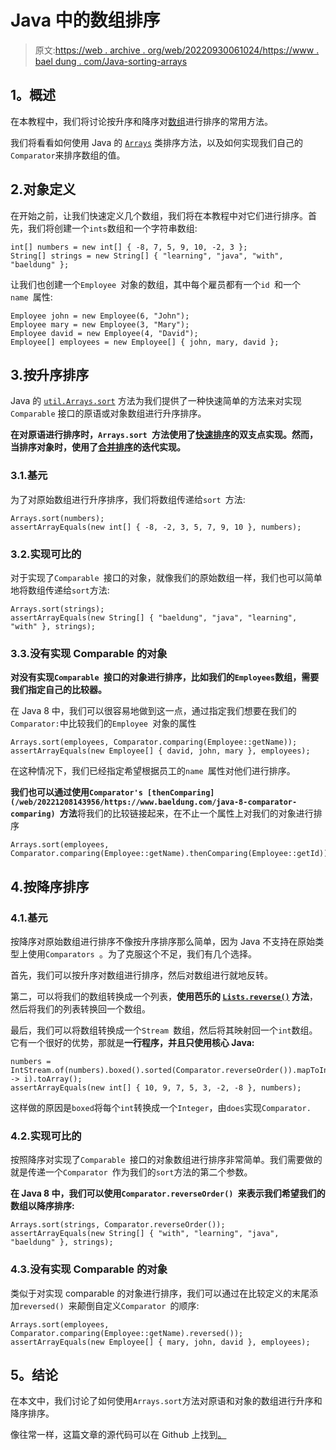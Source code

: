 # Java 中的数组排序

> 原文:[https://web . archive . org/web/20220930061024/https://www . bael dung . com/Java-sorting-arrays](https://web.archive.org/web/20220930061024/https://www.baeldung.com/java-sorting-arrays)

## **1。概述**

在本教程中，我们将讨论按升序和降序对[数组](/web/20221208143956/https://www.baeldung.com/java-arrays-guide)进行排序的常用方法。

我们将看看如何使用 Java 的 [`Arrays`](/web/20221208143956/https://www.baeldung.com/java-util-arrays) 类排序方法，以及如何实现我们自己的`Comparator`来排序数组的值。

## 2.对象定义

在开始之前，让我们快速定义几个数组，我们将在本教程中对它们进行排序。首先，我们将创建一个`ints`数组和一个字符串数组:

```
int[] numbers = new int[] { -8, 7, 5, 9, 10, -2, 3 };
String[] strings = new String[] { "learning", "java", "with", "baeldung" };
```

让我们也创建一个`Employee `对象的数组，其中每个雇员都有一个`id `和一个`name `属性:

```
Employee john = new Employee(6, "John");
Employee mary = new Employee(3, "Mary");
Employee david = new Employee(4, "David");
Employee[] employees = new Employee[] { john, mary, david };
```

## 3.按升序排序

Java 的 [`util.Arrays.sort`](https://web.archive.org/web/20221208143956/https://docs.oracle.com/en/java/javase/11/docs/api/java.base/java/util/Arrays.html#sort(byte%5B%5D)) 方法为我们提供了一种快速简单的方法来对实现`Comparable` 接口的原语或对象数组进行升序排序。

**在对原语进行排序时，`Arrays.sort `方法使用了[快速排序](/web/20221208143956/https://www.baeldung.com/java-quicksort)的双支点实现。然而，当排序对象时，使用了[合并排序](/web/20221208143956/https://www.baeldung.com/java-merge-sort)的迭代实现。**

### 3.1.基元

为了对原始数组进行升序排序，我们将数组传递给`sort `方法:

```
Arrays.sort(numbers);
assertArrayEquals(new int[] { -8, -2, 3, 5, 7, 9, 10 }, numbers); 
```

### 3.2.实现可比的

对于实现了`Comparable `接口的对象，就像我们的原始数组一样，我们也可以简单地将数组传递给`sort`方法:

```
Arrays.sort(strings);
assertArrayEquals(new String[] { "baeldung", "java", "learning", "with" }, strings);
```

### 3.3.没有实现 Comparable 的对象

**对没有实现`Comparable `接口的对象进行排序，比如我们的`Employees`数组，需要我们指定自己的比较器。**

在 Java 8 中，我们可以很容易地做到这一点，通过指定我们想要在我们的`Comparator:`中比较我们的`Employee `对象的属性

```
Arrays.sort(employees, Comparator.comparing(Employee::getName));
assertArrayEquals(new Employee[] { david, john, mary }, employees);
```

在这种情况下，我们已经指定希望根据员工的`name `属性对他们进行排序。

**我们也可以通过使用`Comparator's [thenComparing](/web/20221208143956/https://www.baeldung.com/java-8-comparator-comparing) `方法**将我们的比较链接起来，在不止一个属性上对我们的对象进行排序

```
Arrays.sort(employees, Comparator.comparing(Employee::getName).thenComparing(Employee::getId));
```

## 4.按降序排序

### 4.1.基元

按降序对原始数组进行排序不像按升序排序那么简单，因为 Java 不支持在原始类型上使用`Comparators `。为了克服这个不足，我们有几个选择。

首先，我们可以按升序对数组进行排序，然后对数组进行就地反转。

第二，可以将我们的数组转换成一个列表，**使用芭乐的 [`Lists.reverse()`](/web/20221208143956/https://www.baeldung.com/guava-lists) 方法**，然后将我们的列表转换回一个数组。

最后，我们可以将数组转换成一个`Stream `数组，然后将其映射回一个`int`数组。它有一个很好的优势，那就是**一行程序，并且只使用核心 Java:**

```
numbers = IntStream.of(numbers).boxed().sorted(Comparator.reverseOrder()).mapToInt(i -> i).toArray();
assertArrayEquals(new int[] { 10, 9, 7, 5, 3, -2, -8 }, numbers);
```

这样做的原因是`boxed`将每个`int`转换成一个`Integer`，由`does`实现`Comparator.`

### 4.2.实现可比的

按照降序对实现了`Comparable `接口的对象数组进行排序非常简单。我们需要做的就是传递一个`Comparator `作为我们的`sort`方法的第二个参数。

**在 Java 8 中，我们可以使用`Comparator.reverseOrder() `来表示我们希望我们的数组以降序排序:**

```
Arrays.sort(strings, Comparator.reverseOrder());
assertArrayEquals(new String[] { "with", "learning", "java", "baeldung" }, strings);
```

### 4.3.没有实现 Comparable 的对象

类似于对实现 comparable 的对象进行排序，我们可以通过在比较定义的末尾添加`reversed() `来颠倒自定义`Comparator `的顺序:

```
Arrays.sort(employees, Comparator.comparing(Employee::getName).reversed());
assertArrayEquals(new Employee[] { mary, john, david }, employees);
```

## **5。结论**

在本文中，我们讨论了如何使用`Arrays.sort`方法对原语和对象的数组进行升序和降序排序。

像往常一样，这篇文章的源代码可以在 Github 上找到[。](https://web.archive.org/web/20221208143956/https://github.com/eugenp/tutorials/tree/master/core-java-modules/core-java-arrays-sorting)